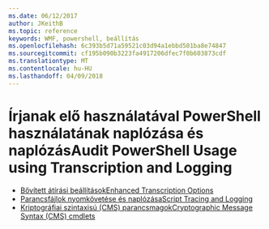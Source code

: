 ```yaml
---
ms.date: 06/12/2017
author: JKeithB
ms.topic: reference
keywords: WMF, powershell, beállítás
ms.openlocfilehash: 6c393b5d71a59521c03d94a1ebbd501ba8e74847
ms.sourcegitcommit: cf195b090b3223fa4917206dfec7f0b603873cdf
ms.translationtype: MT
ms.contentlocale: hu-HU
ms.lasthandoff: 04/09/2018
---
```

# <a name="audit-powershell-usage-using-transcription-and-logging"></a><span data-ttu-id="dabd4-102">Írjanak elő használatával PowerShell használatának naplózása és naplózás</span><span class="sxs-lookup"><span data-stu-id="dabd4-102">Audit PowerShell Usage using Transcription and Logging</span></span>

- [<span data-ttu-id="dabd4-103">Bővített átírási beállítások</span><span class="sxs-lookup"><span data-stu-id="dabd4-103">Enhanced Transcription Options</span></span>](audit_transcript.md)
- [<span data-ttu-id="dabd4-104">Parancsfájlok nyomkövetése és naplózása</span><span class="sxs-lookup"><span data-stu-id="dabd4-104">Script Tracing and Logging</span></span>](audit_script.md)
- [<span data-ttu-id="dabd4-105">Kriptográfiai szintaxisú (CMS) parancsmagok</span><span class="sxs-lookup"><span data-stu-id="dabd4-105">Cryptographic Message Syntax (CMS) cmdlets</span></span>](audit_cms.md)